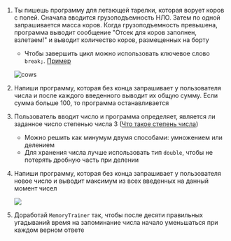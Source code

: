 1. Ты пишешь программу для летающей тарелки, которая ворует коров с полей. Сначала вводится грузоподъемность НЛО. Затем по одной запрашивается масса коров. Когда грузоподъемность превышена, программа выводит сообщение "Отсек для коров заполнен, взлетаем!" и выводит количество коров, размещенных на борту

   - Чтобы завершить цикл можно использовать ключевое слово `break;`. [Пример](https://gist.github.com/Simplifier/b36f425481693b57d941d88c4747df90) 

   ![cows](https://camo.githubusercontent.com/8c84795a7cc50e552a22352d6b173f471bf9316e/687474703a2f2f393970782e72752f7373746f726167652f35332f323031322f30322f746d625f33343039305f353034352e6a7067)

2. Напиши программу, которая без конца запрашивает у пользователя числа и после каждого введенного выводит их общую сумму. Если сумма больше 100, то программа останавливается

3. Пользователь вводит число и программа определяет, является ли заданное число степенью числа 3 ([Что такое степень числа](http://www.webmath.ru/poleznoe/formules_18_11.php))

   - Можно решить как минумум двумя способами: умножением или делением
   - Для хранения числа лучше использовать тип `double`, чтобы не потерять дробную часть при делении

4. Напиши программу, которая без конца запрашивает у пользователя новое число и выводит максимум из всех введенных на данный момент чисел

   ![](https://api.monosnap.com/rpc/file/download?id=kYnrLMa5hALOYOB3vs5A8t4lNYzYIA)

5. Доработай `MemoryTrainer` так, чтобы после десяти правильных угадываний время на запоминание числа начало уменьшаться при каждом верном ответе
